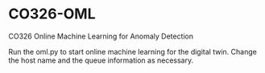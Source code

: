 # CO326-OML
CO326 Online Machine Learning for Anomaly Detection

Run the oml.py to start online machine learning for the digital twin. 
Change the host name and the queue information as necessary.